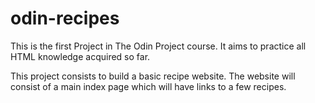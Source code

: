 # odin-recipes
This is the first Project in The Odin Project course. It aims to practice all
HTML knowledge acquired so far.

This project consists to build a basic recipe website. The website will consist
of a main index page which will have links to a few recipes.

